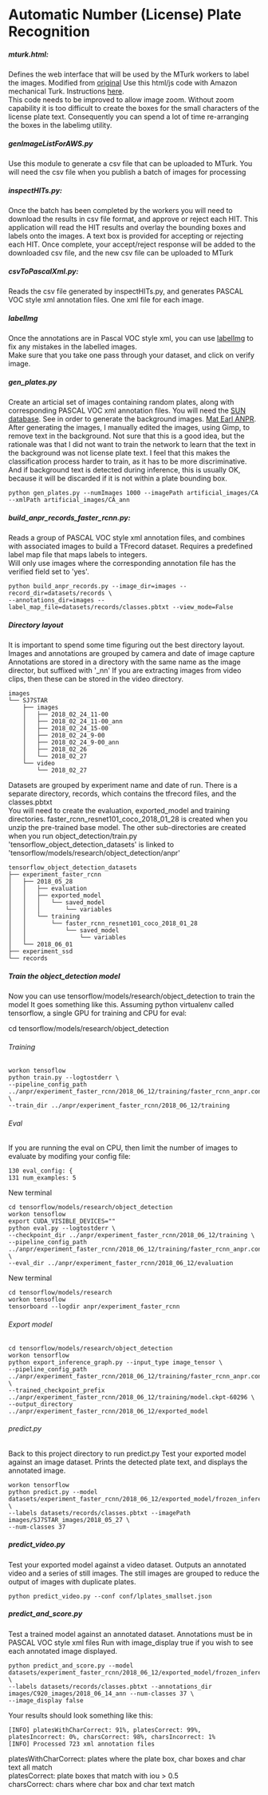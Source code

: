 Automatic Number (License) Plate Recognition
============================================

##### mturk.html:
Defines the web interface that will be used by the MTurk workers to label the images.
Modified from [original](https://github.com/kyamagu/bbox-annotator)
Use this html/js code with Amazon mechanical Turk. Instructions [here](https://blog.mturk.com/tutorial-annotating-images-with-bounding-boxes-using-amazon-mechanical-turk-42ab71e5068a).  
This code needs to be improved to allow image zoom. Without zoom capability it is too difficult to create the boxes for the small characters of the license plate text. 
Consequently you can spend a lot of time re-arranging the boxes in the labelimg utility.

##### genImageListForAWS.py
Use this module to generate a csv file that can be uploaded to MTurk. You will need the csv file when you
publish a batch of images for processing

##### inspectHITs.py:
Once the batch has been completed by the workers you will need to download the results in csv file format,
and approve or reject each HIT. This application will read the HIT results and overlay the bounding boxes
and labels onto the images. A text box is provided for accepting or rejecting each HIT. Once complete, your
accept/reject response will be added to the downloaded csv file, and the new csv file can be uploaded to MTurk
 
##### csvToPascalXml.py:
Reads the csv file generated by inspectHITs.py, and generates PASCAL VOC style xml annotation files. 
One xml file for each image.

##### labelImg
Once the annotations are in Pascal VOC style xml, you can use [labelImg](https://tzutalin.github.io/labelImg/) to fix any mistakes in the labelled images.  
Make sure that you take one pass through your dataset, and click on verify image.

##### gen_plates.py
Create an articial set of images containing random plates, along with corresponding PASCAL VOC xml annotation files.
You will need the [SUN database](vision.princeton.edu/projects/2010/SUN/SUN397.tar.gz). See  in order to generate the background images.
[Mat Earl ANPR](https://github.com/matthewearl/deep-anpr).  
After generating the images, I manually edited the images, using Gimp, to remove text in the background. Not sure that this is a good idea, but the rationale was that I did not
want to train the network to learn that the text in the background was not license plate text.
I feel that this makes the classification process harder to train, as it has to be more discriminative.
And if background text is detected during inference, this is usually OK, because it will be discarded 
if it is not within a plate bounding box.
````
python gen_plates.py --numImages 1000 --imagePath artificial_images/CA --xmlPath artificial_images/CA_ann
````
##### build_anpr_records_faster_rcnn.py:
Reads a group of PASCAL VOC style xml annotation files, and combines with associated images 
to build a TFrecord dataset. Requires a predefined label map file that maps labels to integers.  
Will only use images where the corresponding annotation file has the verified field set to 'yes'.  
````
python build_anpr_records.py --image_dir=images --record_dir=datasets/records \  
--annotations_dir=images --label_map_file=datasets/records/classes.pbtxt --view_mode=False
````
##### Directory layout
It is important to spend some time figuring out the best directory layout.   
Images and annotations are grouped by camera and date of image capture
Annotations are stored in a directory with the same name as the image director, but suffixed with '_nn'
If you are extracting images from video clips, then these can be stored in the video directory.
````
images  
└── SJ7STAR  
    ├── images  
    │   ├── 2018_02_24_11-00  
    │   ├── 2018_02_24_11-00_ann  
    │   ├── 2018_02_24_15-00  
    │   ├── 2018_02_24_9-00  
    │   ├── 2018_02_24_9-00_ann  
    │   ├── 2018_02_26  
    │   └── 2018_02_27  
    └── video
        └── 2018_02_27
````
Datasets are grouped by experiment name and date of run.
There is a separate directory, records, which contains the tfrecord files, and the classes.pbtxt   
You will need to create the evaluation, exported_model and training directories. 
faster_rcnn_resnet101_coco_2018_01_28 is created when you unzip the pre-trained base model.
The other sub-directories are created when you run object_detection/train.py  
'tensorflow_object_detection_datasets' is linked to 'tensorflow/models/research/object_detection/anpr'
````
tensorflow_object_detection_datasets  
├── experiment_faster_rcnn  
│   ├── 2018_05_28  
│   │   ├── evaluation  
│   │   ├── exported_model  
│   │   │   └── saved_model  
│   │   │       └── variables  
│   │   └── training  
│   │       └── faster_rcnn_resnet101_coco_2018_01_28  
│   │           └── saved_model  
│   │               └── variables  
│   └── 2018_06_01  
├── experiment_ssd  
└── records
````

##### Train the object_detection model
Now you can use tensorflow/models/research/object_detection to train the model
It goes something like this. Assuming python virtualenv called tensorflow, 
a single GPU for training and CPU for eval:

cd tensorflow/models/research/object_detection

###### Training
````
workon tensoflow  
python train.py --logtostderr \  
--pipeline_config_path ../anpr/experiment_faster_rcnn/2018_06_12/training/faster_rcnn_anpr.config \  
--train_dir ../anpr/experiment_faster_rcnn/2018_06_12/training
````
###### Eval
If you are running the eval on CPU, then limit the number of images to evaluate by modifing your config file:  
````
130 eval_config: {  
131 num_examples: 5  
````
New terminal 
```` 
cd tensorflow/models/research/object_detection
workon tensoflow  
export CUDA_VISIBLE_DEVICES=""  
python eval.py --logtostderr \  
--checkpoint_dir ../anpr/experiment_faster_rcnn/2018_06_12/training \  
--pipeline_config_path ../anpr/experiment_faster_rcnn/2018_06_12/training/faster_rcnn_anpr.config \  
--eval_dir ../anpr/experiment_faster_rcnn/2018_06_12/evaluation
````
New terminal
````
cd tensorflow/models/research  
workon tensoflow  
tensorboard --logdir anpr/experiment_faster_rcnn  
````
###### Export model
````
cd tensorflow/models/research/object_detection
workon tensorflow  
python export_inference_graph.py --input_type image_tensor \  
--pipeline_config_path ../anpr/experiment_faster_rcnn/2018_06_12/training/faster_rcnn_anpr.config \  
--trained_checkpoint_prefix ../anpr/experiment_faster_rcnn/2018_06_12/training/model.ckpt-60296 \  
--output_directory ../anpr/experiment_faster_rcnn/2018_06_12/exported_model
````
###### predict.py
Back to this project directory to run predict.py
Test your exported model against an image dataset.
Prints the detected plate text, and displays the annotated image.
````
workon tensorflow  
python predict.py --model datasets/experiment_faster_rcnn/2018_06_12/exported_model/frozen_inference_graph.pb \  
--labels datasets/records/classes.pbtxt --imagePath images/SJ7STAR_images/2018_05_27 \  
--num-classes 37
````
##### predict_video.py
Test your exported model against a video dataset.
Outputs an annotated video and a series of still images. The still images are grouped to reduce 
the output of images with duplicate plates.
````
python predict_video.py --conf conf/lplates_smallset.json
````

##### predict_and_score.py
Test a trained model against an annotated dataset. Annotations must be in PASCAL VOC style xml files
Run with image_display true if you wish to see each annotated image displayed.
````
python predict_and_score.py --model datasets/experiment_faster_rcnn/2018_06_12/exported_model/frozen_inference_graph.pb \
--labels datasets/records/classes.pbtxt --annotations_dir images/C920_images/2018_06_14_ann --num-classes 37 \
--image_display false
````
Your results should look something like this:
````
[INFO] platesWithCharCorrect: 91%, platesCorrect: 99%, platesIncorrect: 0%, charsCorrect: 98%, charsIncorrect: 1%
[INFO] Processed 723 xml annotation files
````
platesWithCharCorrect: plates where the plate box, char boxes and char text all match  
platesCorrect: plate boxes that match with iou > 0.5  
charsCorrect: chars where char box and char text match
